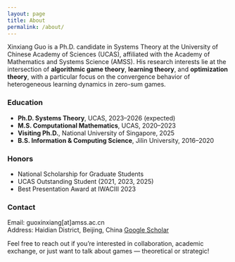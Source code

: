 ```yaml
---
layout: page
title: About
permalink: /about/
---
```


Xinxiang Guo is a Ph.D. candidate in Systems Theory at the University of Chinese Academy of Sciences (UCAS), affiliated with the Academy of Mathematics and Systems Science (AMSS). His research interests lie at the intersection of **algorithmic game theory**, **learning theory**, and **optimization theory**, with a particular focus on the convergence behavior of heterogeneous learning dynamics in zero-sum games.

### Education
- **Ph.D. Systems Theory**, UCAS, 2023–2026 (expected)  
- **M.S. Computational Mathematics**, UCAS, 2020–2023  
- **Visiting Ph.D.**, National University of Singapore, 2025  
- **B.S. Information & Computing Science**, Jilin University, 2016–2020


### Honors
- National Scholarship for Graduate Students  
- UCAS Outstanding Student (2021, 2023, 2025)  
- Best Presentation Award at IWACIII 2023  


### Contact
Email: guoxinxiang[at]amss.ac.cn  
Address: Haidian District, Beijing, China
[Google Scholar](https://scholar.google.com/citations?user=PS_CX0AAAAAJ)


Feel free to reach out if you’re interested in collaboration, academic exchange, or just want to talk about games — theoretical or strategic!
